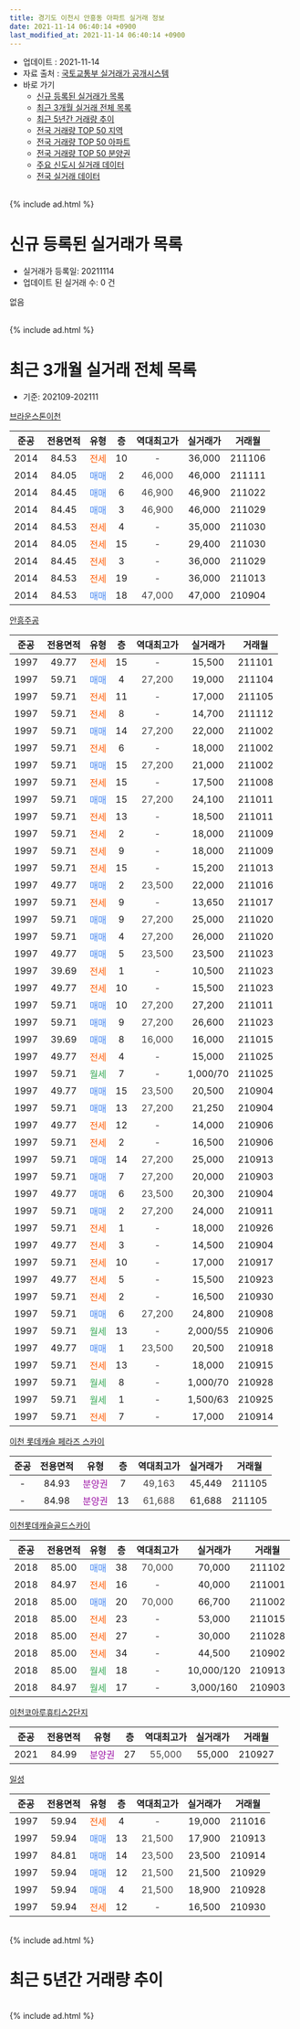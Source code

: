 ```yaml
---
title: 경기도 이천시 안흥동 아파트 실거래 정보
date: 2021-11-14 06:40:14 +0900
last_modified_at: 2021-11-14 06:40:14 +0900
---
```


* 업데이트 : 2021-11-14
* 자료 출처 : [국토교통부 실거래가 공개시스템](http://rt.molit.go.kr)
* 바로 가기
    * [신규 등록된 실거래가 목록](#신규-등록된-실거래가-목록)
    * [최근 3개월 실거래 전체 목록](#최근-3개월-실거래-전체-목록)
    * [최근 5년간 거래량 추이](#최근-5년간-거래량-추이)
    * [전국 거래량 TOP 50 지역](https://inasie.github.io/apt-trade-info/최근-3개월-전국에서-가장-거래가-많이-발생한-지역)
    * [전국 거래량 TOP 50 아파트](https://inasie.github.io/apt-trade-info/최근-3개월-전국에서-가장-거래가-많이-발생한-아파트)
    * [전국 거래량 TOP 50 분양권](https://inasie.github.io/apt-trade-info/최근-3개월-전국에서-가장-거래가-많이-발생한-분양권)
    * [주요 신도시 실거래 데이터](https://inasie.github.io/apt-trade-info/주요-신도시)
    * [전국 실거래 데이터](https://inasie.github.io/apt-trade-info/전국)
<br>
{% include ad.html %}
<br>

# 신규 등록된 실거래가 목록
* 실거래가 등록일: 20211114
* 업데이트 된 실거래 수: 0 건

없음

<br>
{% include ad.html %}
<br>

# 최근 3개월 실거래 전체 목록
* 기준: 202109-202111


[브라운스톤이천](https://search.naver.com/search.naver?query=%EA%B2%BD%EA%B8%B0%EB%8F%84+%EC%9D%B4%EC%B2%9C%EC%8B%9C+%EC%95%88%ED%9D%A5%EB%8F%99+%EB%B8%8C%EB%9D%BC%EC%9A%B4%EC%8A%A4%ED%86%A4%EC%9D%B4%EC%B2%9C)

|준공|전용면적|유형|층|역대최고가|실거래가|거래월|
|:---:|:---:|:---:|:---:|:---:|:---:|:---:|
|2014|84.53|<span style="color:#ff5a00">전세</span>|10|<span style="color:#444444">-</span>|36,000|211106|
|2014|84.05|<span style="color:#4285f3">매매</span>|2|<span style="color:#444444">46,000</span>|46,000|211111|
|2014|84.45|<span style="color:#4285f3">매매</span>|6|<span style="color:#444444">46,900</span>|46,900|211022|
|2014|84.45|<span style="color:#4285f3">매매</span>|3|<span style="color:#444444">46,900</span>|46,000|211029|
|2014|84.53|<span style="color:#ff5a00">전세</span>|4|<span style="color:#444444">-</span>|35,000|211030|
|2014|84.05|<span style="color:#ff5a00">전세</span>|15|<span style="color:#444444">-</span>|29,400|211030|
|2014|84.45|<span style="color:#ff5a00">전세</span>|3|<span style="color:#444444">-</span>|36,000|211029|
|2014|84.53|<span style="color:#ff5a00">전세</span>|19|<span style="color:#444444">-</span>|36,000|211013|
|2014|84.53|<span style="color:#4285f3">매매</span>|18|<span style="color:#444444">47,000</span>|47,000|210904|

[안흥주공](https://search.naver.com/search.naver?query=%EA%B2%BD%EA%B8%B0%EB%8F%84+%EC%9D%B4%EC%B2%9C%EC%8B%9C+%EC%95%88%ED%9D%A5%EB%8F%99+%EC%95%88%ED%9D%A5%EC%A3%BC%EA%B3%B5)

|준공|전용면적|유형|층|역대최고가|실거래가|거래월|
|:---:|:---:|:---:|:---:|:---:|:---:|:---:|
|1997|49.77|<span style="color:#ff5a00">전세</span>|15|<span style="color:#444444">-</span>|15,500|211101|
|1997|59.71|<span style="color:#4285f3">매매</span>|4|<span style="color:#444444">27,200</span>|19,000|211104|
|1997|59.71|<span style="color:#ff5a00">전세</span>|11|<span style="color:#444444">-</span>|17,000|211105|
|1997|59.71|<span style="color:#ff5a00">전세</span>|8|<span style="color:#444444">-</span>|14,700|211112|
|1997|59.71|<span style="color:#4285f3">매매</span>|14|<span style="color:#444444">27,200</span>|22,000|211002|
|1997|59.71|<span style="color:#ff5a00">전세</span>|6|<span style="color:#444444">-</span>|18,000|211002|
|1997|59.71|<span style="color:#4285f3">매매</span>|15|<span style="color:#444444">27,200</span>|21,000|211002|
|1997|59.71|<span style="color:#ff5a00">전세</span>|15|<span style="color:#444444">-</span>|17,500|211008|
|1997|59.71|<span style="color:#4285f3">매매</span>|15|<span style="color:#444444">27,200</span>|24,100|211011|
|1997|59.71|<span style="color:#ff5a00">전세</span>|13|<span style="color:#444444">-</span>|18,500|211011|
|1997|59.71|<span style="color:#ff5a00">전세</span>|2|<span style="color:#444444">-</span>|18,000|211009|
|1997|59.71|<span style="color:#ff5a00">전세</span>|9|<span style="color:#444444">-</span>|18,000|211009|
|1997|59.71|<span style="color:#ff5a00">전세</span>|15|<span style="color:#444444">-</span>|15,200|211013|
|1997|49.77|<span style="color:#4285f3">매매</span>|2|<span style="color:#444444">23,500</span>|22,000|211016|
|1997|59.71|<span style="color:#ff5a00">전세</span>|9|<span style="color:#444444">-</span>|13,650|211017|
|1997|59.71|<span style="color:#4285f3">매매</span>|9|<span style="color:#444444">27,200</span>|25,000|211020|
|1997|59.71|<span style="color:#4285f3">매매</span>|4|<span style="color:#444444">27,200</span>|26,000|211020|
|1997|49.77|<span style="color:#4285f3">매매</span>|5|<span style="color:#444444">23,500</span>|23,500|211023|
|1997|39.69|<span style="color:#ff5a00">전세</span>|1|<span style="color:#444444">-</span>|10,500|211023|
|1997|49.77|<span style="color:#ff5a00">전세</span>|10|<span style="color:#444444">-</span>|15,500|211023|
|1997|59.71|<span style="color:#4285f3">매매</span>|10|<span style="color:#444444">27,200</span>|27,200|211011|
|1997|59.71|<span style="color:#4285f3">매매</span>|9|<span style="color:#444444">27,200</span>|26,600|211023|
|1997|39.69|<span style="color:#4285f3">매매</span>|8|<span style="color:#444444">16,000</span>|16,000|211015|
|1997|49.77|<span style="color:#ff5a00">전세</span>|4|<span style="color:#444444">-</span>|15,000|211025|
|1997|59.71|<span style="color:#34a853">월세</span>|7|<span style="color:#444444">-</span>|1,000/70|211025|
|1997|49.77|<span style="color:#4285f3">매매</span>|15|<span style="color:#444444">23,500</span>|20,500|210904|
|1997|59.71|<span style="color:#4285f3">매매</span>|13|<span style="color:#444444">27,200</span>|21,250|210904|
|1997|49.77|<span style="color:#ff5a00">전세</span>|12|<span style="color:#444444">-</span>|14,000|210906|
|1997|59.71|<span style="color:#ff5a00">전세</span>|2|<span style="color:#444444">-</span>|16,500|210906|
|1997|59.71|<span style="color:#4285f3">매매</span>|14|<span style="color:#444444">27,200</span>|25,000|210913|
|1997|59.71|<span style="color:#4285f3">매매</span>|7|<span style="color:#444444">27,200</span>|20,000|210903|
|1997|49.77|<span style="color:#4285f3">매매</span>|6|<span style="color:#444444">23,500</span>|20,300|210904|
|1997|59.71|<span style="color:#4285f3">매매</span>|2|<span style="color:#444444">27,200</span>|24,000|210911|
|1997|59.71|<span style="color:#ff5a00">전세</span>|1|<span style="color:#444444">-</span>|18,000|210926|
|1997|49.77|<span style="color:#ff5a00">전세</span>|3|<span style="color:#444444">-</span>|14,500|210904|
|1997|59.71|<span style="color:#ff5a00">전세</span>|10|<span style="color:#444444">-</span>|17,000|210917|
|1997|49.77|<span style="color:#ff5a00">전세</span>|5|<span style="color:#444444">-</span>|15,500|210923|
|1997|59.71|<span style="color:#ff5a00">전세</span>|2|<span style="color:#444444">-</span>|16,500|210930|
|1997|59.71|<span style="color:#4285f3">매매</span>|6|<span style="color:#444444">27,200</span>|24,800|210908|
|1997|59.71|<span style="color:#34a853">월세</span>|13|<span style="color:#444444">-</span>|2,000/55|210906|
|1997|49.77|<span style="color:#4285f3">매매</span>|1|<span style="color:#444444">23,500</span>|20,500|210918|
|1997|59.71|<span style="color:#ff5a00">전세</span>|13|<span style="color:#444444">-</span>|18,000|210915|
|1997|59.71|<span style="color:#34a853">월세</span>|8|<span style="color:#444444">-</span>|1,000/70|210928|
|1997|59.71|<span style="color:#34a853">월세</span>|1|<span style="color:#444444">-</span>|1,500/63|210925|
|1997|59.71|<span style="color:#ff5a00">전세</span>|7|<span style="color:#444444">-</span>|17,000|210914|


<script async src="//pagead2.googlesyndication.com/pagead/js/adsbygoogle.js"></script>
<!-- 기본 -->
<ins class="adsbygoogle"
     style="display:block"
     data-ad-client="ca-pub-2446590836940007"
     data-ad-slot="1659523306"
     data-ad-format="auto"
     data-full-width-responsive="true"></ins>
<script>
(adsbygoogle = window.adsbygoogle || []).push({});
</script>


[이천 롯데캐슬 페라즈 스카이](https://search.naver.com/search.naver?query=%EA%B2%BD%EA%B8%B0%EB%8F%84+%EC%9D%B4%EC%B2%9C%EC%8B%9C+%EC%95%88%ED%9D%A5%EB%8F%99+%EC%9D%B4%EC%B2%9C+%EB%A1%AF%EB%8D%B0%EC%BA%90%EC%8A%AC+%ED%8E%98%EB%9D%BC%EC%A6%88+%EC%8A%A4%EC%B9%B4%EC%9D%B4)

|준공|전용면적|유형|층|역대최고가|실거래가|거래월|
|:---:|:---:|:---:|:---:|:---:|:---:|:---:|
|-|84.93|<span style="color:#9C11A5">분양권</span>|7|<span style="color:#444444">49,163</span>|45,449|211105|
|-|84.98|<span style="color:#9C11A5">분양권</span>|13|<span style="color:#444444">61,688</span>|61,688|211105|

[이천롯데캐슬골드스카이](https://search.naver.com/search.naver?query=%EA%B2%BD%EA%B8%B0%EB%8F%84+%EC%9D%B4%EC%B2%9C%EC%8B%9C+%EC%95%88%ED%9D%A5%EB%8F%99+%EC%9D%B4%EC%B2%9C%EB%A1%AF%EB%8D%B0%EC%BA%90%EC%8A%AC%EA%B3%A8%EB%93%9C%EC%8A%A4%EC%B9%B4%EC%9D%B4)

|준공|전용면적|유형|층|역대최고가|실거래가|거래월|
|:---:|:---:|:---:|:---:|:---:|:---:|:---:|
|2018|85.00|<span style="color:#4285f3">매매</span>|38|<span style="color:#444444">70,000</span>|70,000|211102|
|2018|84.97|<span style="color:#ff5a00">전세</span>|16|<span style="color:#444444">-</span>|40,000|211001|
|2018|85.00|<span style="color:#4285f3">매매</span>|20|<span style="color:#444444">70,000</span>|66,700|211002|
|2018|85.00|<span style="color:#ff5a00">전세</span>|23|<span style="color:#444444">-</span>|53,000|211015|
|2018|85.00|<span style="color:#ff5a00">전세</span>|27|<span style="color:#444444">-</span>|30,000|211028|
|2018|85.00|<span style="color:#ff5a00">전세</span>|34|<span style="color:#444444">-</span>|44,500|210902|
|2018|85.00|<span style="color:#34a853">월세</span>|18|<span style="color:#444444">-</span>|10,000/120|210913|
|2018|84.97|<span style="color:#34a853">월세</span>|17|<span style="color:#444444">-</span>|3,000/160|210903|

[이천코아루휴티스2단지](https://search.naver.com/search.naver?query=%EA%B2%BD%EA%B8%B0%EB%8F%84+%EC%9D%B4%EC%B2%9C%EC%8B%9C+%EC%95%88%ED%9D%A5%EB%8F%99+%EC%9D%B4%EC%B2%9C%EC%BD%94%EC%95%84%EB%A3%A8%ED%9C%B4%ED%8B%B0%EC%8A%A42%EB%8B%A8%EC%A7%80)

|준공|전용면적|유형|층|역대최고가|실거래가|거래월|
|:---:|:---:|:---:|:---:|:---:|:---:|:---:|
|2021|84.99|<span style="color:#9C11A5">분양권</span>|27|<span style="color:#444444">55,000</span>|55,000|210927|

[일성](https://search.naver.com/search.naver?query=%EA%B2%BD%EA%B8%B0%EB%8F%84+%EC%9D%B4%EC%B2%9C%EC%8B%9C+%EC%95%88%ED%9D%A5%EB%8F%99+%EC%9D%BC%EC%84%B1)

|준공|전용면적|유형|층|역대최고가|실거래가|거래월|
|:---:|:---:|:---:|:---:|:---:|:---:|:---:|
|1997|59.94|<span style="color:#ff5a00">전세</span>|4|<span style="color:#444444">-</span>|19,000|211016|
|1997|59.94|<span style="color:#4285f3">매매</span>|13|<span style="color:#444444">21,500</span>|17,900|210913|
|1997|84.81|<span style="color:#4285f3">매매</span>|14|<span style="color:#444444">23,500</span>|23,500|210914|
|1997|59.94|<span style="color:#4285f3">매매</span>|12|<span style="color:#444444">21,500</span>|21,500|210929|
|1997|59.94|<span style="color:#4285f3">매매</span>|4|<span style="color:#444444">21,500</span>|18,900|210928|
|1997|59.94|<span style="color:#ff5a00">전세</span>|12|<span style="color:#444444">-</span>|16,500|210930|


<br>
{% include ad.html %}
<br>

# 최근 5년간 거래량 추이


<div style="width:100%;">
    <canvas id="deal_progress" height="200"></canvas>
</div>

<script>
new Chart(document.getElementById("deal_progress"), {
    type: 'line',
    data: {
        labels: ['201611','201612','201701','201702','201703','201704','201705','201706','201707','201708','201709','201710','201711','201712','201801','201802','201803','201804','201805','201806','201807','201808','201809','201810','201811','201812','201901','201902','201903','201904','201905','201906','201907','201908','201909','201910','201911','201912','202001','202002','202003','202004','202005','202006','202007','202008','202009','202010','202011','202012','202101','202102','202103','202104','202105','202106','202107','202108','202109','202110','202111'],
        datasets: [{
            label: '매매',
            pointRadius: 1,
            data: [8, 4, 5, 5, 7, 10, 10, 8, 6, 11, 5, 11, 5, 13, 15, 17, 25, 14, 12, 9, 22, 21, 20, 14, 11, 12, 13, 6, 8, 14, 4, 12, 25, 12, 11, 11, 7, 10, 12, 19, 10, 18, 51, 26, 19, 22, 33, 39, 43, 43, 61, 35, 53, 75, 67, 38, 19, 20, 14, 13, 5],
            borderColor: "rgba(255, 201, 14, 1)",
            backgroundColor: "rgba(255, 201, 14, 0.5)",
            fill: false,
            lineTension: 0
        },{
            label: '전월세',
            pointRadius: 1,
            data: [13, 3, 8, 8, 6, 11, 5, 9, 5, 11, 13, 7, 3, 2, 4, 14, 8, 6, 6, 9, 7, 5, 5, 11, 8, 14, 43, 18, 13, 3, 9, 9, 12, 13, 8, 10, 7, 7, 6, 12, 1, 7, 4, 10, 9, 4, 4, 6, 9, 7, 17, 15, 27, 36, 65, 35, 27, 31, 16, 19, 4],
            borderColor: "rgba(0, 141, 185, 1)",
            backgroundColor: "rgba(0, 141, 185, 0.5)",
            fill: false,
            lineTension: 0
        }
        ]
    },
    options: {
        responsive: true,
        title: {
            display: false
        },
        tooltips: {
            mode: 'index',
            intersect: false
        },
        hover: {
            mode: 'nearest',
            intersect: true
        },
        scales: {
            xAxes: [{
                display: true,
                scaleLabel: {
                    display: true,
                    labelString: '년/월'
                }
            }],
            yAxes: [{
                display: true,
                ticks: {
                    suggestedMin: 0,
                },
                scaleLabel: {
                    display: true,
                    labelString: '실거래 수'
                }
            }]
        }
    }
});

</script>


<br>
{% include ad.html %}
<br>

